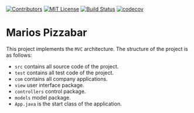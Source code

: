 [![Contributors][contributors-shield]][contributors-url]
[![MIT License][license-shield]][license-url]
[![Build Status][build-shield]][build-url]
[![codecov][codecov-shield]][codecov-url]
# Marios Pizzabar

This project implements the `MVC` architecture. The structure of the project is as follows:

* `src` contains all source code of the project.
* `test` contains all test code of the project.
* `com` contains all company applications.
* `view` user interface package.
* `controllers` control package.
* `models` model package.
* `App.java` is the start class of the application.

[contributors-shield]: https://img.shields.io/github/contributors/MathiasReker/Marios-Pizzabar.svg?style=for-the-badge
[contributors-url]: https://github.com/MathiasReker/Marios-Pizzabar/graphs/contributors

[license-shield]: https://img.shields.io/github/license/MathiasReker/Marios-Pizzabar.svg?style=for-the-badge
[license-url]: https://github.com/MathiasReker/Marios-Pizzabar/blob/develop/LICENSE

[build-shield]: https://travis-ci.com/MathiasReker/travis-ci-tutorial-java.svg?branch=develop&style=for-the-badge
[build-url]: https://travis-ci.com/MathiasReker/Marios-Pizzabar

[codecov-shield]: https://codecov.io/gh/MathiasReker/Marios-Pizzabar/branch/develop/graph/badge.svg?token=LFT28TAOWA&style=for-the-badge
[codecov-url]: https://codecov.io/gh/MathiasReker/Marios-Pizzabar
